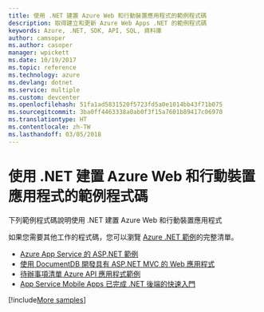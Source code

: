```yaml
---
title: 使用 .NET 建置 Azure Web 和行動裝置應用程式的範例程式碼
description: 取得建立和更新 Azure Web Apps .NET 的範例程式碼
keywords: Azure, .NET, SDK, API, SQL, 資料庫
author: camsoper
ms.author: casoper
manager: wpickett
ms.date: 10/19/2017
ms.topic: reference
ms.technology: azure
ms.devlang: dotnet
ms.service: multiple
ms.custom: devcenter
ms.openlocfilehash: 51fa1ad5831520f5723fd5a0e1014bb43f71b075
ms.sourcegitcommit: 3ba0ff4463338a0ab0f3f15a7601b89417c06970
ms.translationtype: HT
ms.contentlocale: zh-TW
ms.lasthandoff: 03/05/2018
---
```

# <a name="sample-code-for-building-azure-web-and-mobile-apps-with-net"></a>使用 .NET 建置 Azure Web 和行動裝置應用程式的範例程式碼

下列範例程式碼說明使用 .NET 建置 Azure Web 和行動裝置應用程式

如果您需要其他工作的程式碼，您可以瀏覽 [Azure .NET 範例](https://azure.microsoft.com/resources/samples/?platform=dotnet&view=azure-dotnet)的完整清單。

- [Azure App Service 的 ASP.NET 範例](https://azure.microsoft.com/resources/samples/app-service-web-dotnet-get-started/)
- [使用 DocumentDB 開發具有 ASP.NET MVC 的 Web 應用程式](https://azure.microsoft.com/resources/samples/documentdb-dotnet-todo-app/
)
- [待辦事項清單 Azure API 應用程式範例](https://azure.microsoft.com/resources/samples/app-service-api-dotnet-todo-list/?cdn=disable)
- [App Service Mobile Apps 已完成 .NET 後端的快速入門](https://azure.microsoft.com/resources/samples/app-service-mobile-dotnet-backend-quickstart/)


[!include[More samples](includes/more-samples.md)]
